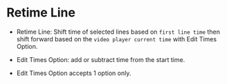 # Retime Line

- Retime Line: Shift time of selected lines based on `first line time` then shift forward based on the `video player current time` with Edit Times Option.

- Edit Times Option: add or subtract time from the start time.

- Edit Times Option accepts 1 option only.